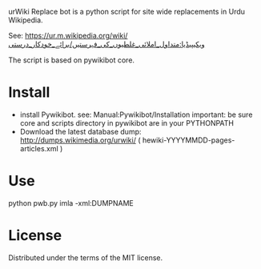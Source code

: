 urWiki Replace bot is a python script for site wide replacements in Urdu Wikipedia.

See:
https://ur.m.wikipedia.org/wiki/ویکیپیڈیا:متداول_املائی_غلطیوں_کی_فہرستیں/برائے_خودکار_درستی

The script is based on pywikibot core.

Install
=======
* install Pywikibot.
   see: Manual:Pywikibot/Installation
   important: be sure core and scripts directory in pywikibot are in your PYTHONPATH
* Download the latest database dump:
   http://dumps.wikimedia.org/urwiki/
   ( hewiki-YYYYMMDD-pages-articles.xml )

Use
=======
python pwb.py imla -xml:DUMPNAME

License
=======
Distributed under the terms of the MIT license.

